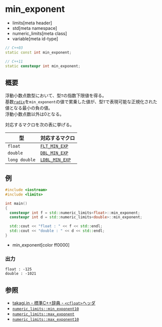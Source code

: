 # min_exponent
* limits[meta header]
* std[meta namespace]
* numeric_limits[meta class]
* variable[meta id-type]

```cpp
// C++03
static const int min_exponent;

// C++11
static constexpr int min_exponent;
```

## 概要
浮動小数点数型において、型`T`の指数下限値を得る。  
基数[`radix`](radix.md)を`min_exponent`の値で累乗した値が、型`T`で表現可能な正規化された値となる最小の負の値。   
浮動小数点数以外は0となる。  

対応するマクロを次の表に挙げる。

| 型            | 対応するマクロ |
|---------------|----------------|
| `float`       | [`FLT_MIN_EXP`](/reference/cfloat/flt_min_exp.md)   |
| `double`      | [`DBL_MIN_EXP`](/reference/cfloat/dbl_min_exp.md)   |
| `long double` | [`LDBL_MIN_EXP`](/reference/cfloat/ldbl_min_exp.md) |


## 例
```cpp example
#include <iostream>
#include <limits>

int main()
{
  constexpr int f = std::numeric_limits<float>::min_exponent;
  constexpr int d = std::numeric_limits<double>::min_exponent;

  std::cout << "float : " << f << std::endl;
  std::cout << "double : " << d << std::endl;
}
```
* min_exponent[color ff0000]

### 出力
```
float : -125
double : -1021
```

## 参照
* [takagi.in - 標準C++辞典 - `<cfloat>`ヘッダ](http://takagi.in/modules/bwiki/index.php?%A1%E3cfloat%A1%E4%A5%D8%A5%C3%A5%C0)
* [`numeric_limits::min_exponent10`](min_exponent10.md)
* [`numeric_limits::max_exponent`](max_exponent.md)
* [`numeric_limits::max_exponent10`](max_exponent10.md)

